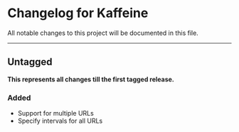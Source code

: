 # Changelog for Kaffeine

All notable changes to this project will be documented in this file.

---

## Untagged 

**This represents all changes till the first tagged release.**

### Added
- Support for multiple URLs
- Specify intervals for all URLs
